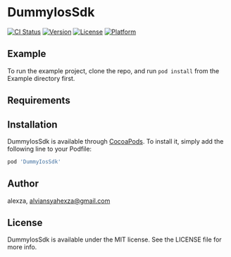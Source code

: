 # DummyIosSdk

[![CI Status](https://img.shields.io/travis/alexza/DummyIosSdk.svg?style=flat)](https://travis-ci.org/alexza/DummyIosSdk)
[![Version](https://img.shields.io/cocoapods/v/DummyIosSdk.svg?style=flat)](https://cocoapods.org/pods/DummyIosSdk)
[![License](https://img.shields.io/cocoapods/l/DummyIosSdk.svg?style=flat)](https://cocoapods.org/pods/DummyIosSdk)
[![Platform](https://img.shields.io/cocoapods/p/DummyIosSdk.svg?style=flat)](https://cocoapods.org/pods/DummyIosSdk)

## Example

To run the example project, clone the repo, and run `pod install` from the Example directory first.

## Requirements

## Installation

DummyIosSdk is available through [CocoaPods](https://cocoapods.org). To install
it, simply add the following line to your Podfile:

```ruby
pod 'DummyIosSdk'
```

## Author

alexza, alviansyahexza@gmail.com

## License

DummyIosSdk is available under the MIT license. See the LICENSE file for more info.
